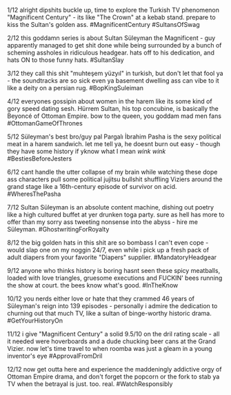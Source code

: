 1/12 alright dipshits buckle up, time to explore the Turkish TV phenomenon "Magnificent Century" - its like "The Crown" at a kebab stand. prepare to kiss the Sultan's golden ass. #MagnificentCentury #SultansOfSwag

2/12 this goddamn series is about Sultan Süleyman the Magnificent - guy apparently managed to get shit done while being surrounded by a bunch of scheming assholes in ridiculous headgear. hats off to his dedication, and hats ON to those funny hats. #SultanSlay

3/12 they call this shit "muhteşem yüzyıl" in turkish, but don't let that fool ya - the soundtracks are so sick even ya basement dwelling ass can vibe to it like a deity on a persian rug. #BopKingSuleiman

4/12 everyones gossipin about women in the harem like its some kind of gory speed dating sesh. Hürrem Sultan, his top concubine, is basically the Beyoncé of Ottoman Empire. bow to the queen, you goddam mad men fans #OttomanGameOfThrones

5/12 Süleyman's best bro/guy pal Pargalı İbrahim Pasha is the sexy political meat in a harem sandwich. let me tell ya, he doesnt burn out easy - though they have some history if yknow what I mean *wink* *wink* #BestiesBeforeJesters

6/12 cant handle the utter collapse of my brain while watching these dope ass characters pull some political jujitsu bullshit shuffling Viziers around the grand stage like a 16th-century episode of survivor on acid. #WheresThePasha

7/12 Sultan Süleyman is an absolute content machine, dishing out poetry like a high cultured buffet at yer drunken toga party. sure as hell has more to offer than my sorry ass tweeting nonsense into the abyss - hire me Süleyman. #GhostwritingForRoyalty

8/12 the big golden hats in this shit are so bombass I can't even cope - would slap one on my noggin 24/7, even while i pick up a fresh pack of adult diapers from your favorite "Diapers" supplier. #MandatoryHeadgear

9/12 anyone who thinks history is boring hasnt seen these spicy meatballs, loaded with love triangles, gruesome executions and FUCKIN' bees running the show at court. the bees know what's good. #InTheKnow

10/12 you nerds either love or hate that they crammed 46 years of Süleyman's reign into 139 episodes - personally i admire the dedication to churning out that much TV, like a sultan of binge-worthy historic drama. #GetYourHistoryOn

11/12 i give "Magnificent Century" a solid 9.5/10 on the dril rating scale - all it needed were hoverboards and a dude chucking beer cans at the Grand Vizier. now let's time travel to when roomba was just a gleam in a young inventor's eye #ApprovalFromDril

12/12 now get outta here and experience the maddeningly addictive orgy of Ottoman Empire drama, and don't forget the popcorn or the fork to stab ya TV when the betrayal is just. too. real. #WatchResponsibly 